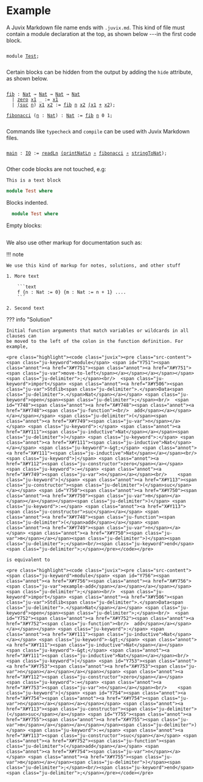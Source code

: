 # Example

A Juvix Markdown file name ends with `.juvix.md`. This kind of file must contain
a module declaration at the top, as shown below ---in the first code block.

<pre class="highlight"><code class="juvix"><pre class="src-content"><span class="ju-keyword">module</span> <span id="Y0"><span class="annot"><a href="X#Y0"><span class="annot"><a href="X#Y0"><span class="ju-var">Test</span></a></span></a></span></span><span class="ju-delimiter">;</span><br/></pre></code></pre>

Certain blocks can be hidden from the output by adding the `hide` attribute, as shown below.



<pre class="highlight"><code class="juvix"><pre class="src-content"><span id="Y740"><span class="annot"><a href="X#Y740"><span class="annot"><a href="X#Y740"><span class="ju-function">fib</span></a></span></a></span></span> <span class="ju-keyword">:</span> <span class="annot"><a href="X#Y111"><span class="ju-inductive">Nat</span></a></span> <span class="ju-keyword">→</span> <span class="annot"><a href="X#Y111"><span class="ju-inductive">Nat</span></a></span> <span class="ju-keyword">→</span> <span class="annot"><a href="X#Y111"><span class="ju-inductive">Nat</span></a></span> <span class="ju-keyword">→</span> <span class="annot"><a href="X#Y111"><span class="ju-inductive">Nat</span></a></span><br/>  <span class="ju-keyword">|</span> <span class="annot"><a href="X#Y112"><span class="ju-constructor">zero</span></a></span> <span id="Y743"><span class="annot"><a href="X#Y743"><span class="annot"><a href="X#Y743"><span class="ju-var">x1</span></a></span></a></span></span> <span class="ju-keyword">_</span> <span class="ju-keyword">:=</span> <span class="annot"><a href="X#Y743"><span class="ju-var">x1</span></a></span><br/>  <span class="ju-keyword">|</span> <span class="annot"><a href="X#Y113"><span class="ju-constructor"><span class="ju-delimiter">(</span>suc</span></a></span> <span id="Y744"><span class="annot"><a href="X#Y744"><span class="annot"><a href="X#Y744"><span class="ju-var">n</span></a></span></a></span></span><span class="ju-delimiter">)</span> <span id="Y745"><span class="annot"><a href="X#Y745"><span class="annot"><a href="X#Y745"><span class="ju-var">x1</span></a></span></a></span></span> <span id="Y746"><span class="annot"><a href="X#Y746"><span class="annot"><a href="X#Y746"><span class="ju-var">x2</span></a></span></a></span></span> <span class="ju-keyword">:=</span> <span class="annot"><a href="X#Y740"><span class="ju-function">fib</span></a></span> <span class="annot"><a href="X#Y744"><span class="ju-var">n</span></a></span> <span class="annot"><a href="X#Y746"><span class="ju-var">x2</span></a></span> <span class="annot"><a href="X#Y745"><span class="ju-var"><span class="ju-delimiter">(</span>x1</span></a></span> <span class="annot"><a href="X#Y510"><span class="ju-function">+</span></a></span> <span class="annot"><a href="X#Y746"><span class="ju-var">x2</span></a></span><span class="ju-delimiter">)</span><span class="ju-delimiter">;</span><br/><br/><span id="Y741"><span class="annot"><a href="X#Y741"><span class="annot"><a href="X#Y741"><span class="ju-function">fibonacci</span></a></span></a></span></span> <span class="ju-delimiter">(</span><span class="annot"><a href="X#Y747"><span class="ju-var">n</span></a></span> <span class="ju-keyword">:</span> <span class="annot"><a href="X#Y111"><span class="ju-inductive">Nat</span></a></span><span class="ju-delimiter">)</span> <span class="ju-keyword">:</span> <span class="annot"><a href="X#Y111"><span class="ju-inductive">Nat</span></a></span> <span class="ju-keyword">:=</span> <span class="annot"><a href="X#Y740"><span class="ju-function">fib</span></a></span> <span class="annot"><a href="X#Y747"><span class="ju-var">n</span></a></span> <span class="ju-number">0</span> <span class="ju-number">1</span><span class="ju-delimiter">;</span></pre></code></pre>

Commands like `typecheck` and `compile` can be used with Juvix Markdown files.

<pre class="highlight"><code class="juvix"><pre class="src-content"><span id="Y742"><span class="annot"><a href="X#Y742"><span class="annot"><a href="X#Y742"><span class="ju-function">main</span></a></span></a></span></span> <span class="ju-keyword">:</span> <span class="annot"><a href="X#Y714"><span class="ju-axiom">IO</span></a></span> <span class="ju-keyword">:=</span> <span class="annot"><a href="X#Y719"><span class="ju-axiom">readLn</span></a></span> <span class="annot"><a href="X#Y727"><span class="ju-function"><span class="ju-delimiter">(</span>printNatLn</span></a></span> <span class="annot"><a href="X#Y188"><span class="ju-function">∘</span></a></span> <span class="annot"><a href="X#Y741"><span class="ju-function">fibonacci</span></a></span> <span class="annot"><a href="X#Y188"><span class="ju-function">∘</span></a></span> <span class="annot"><a href="X#Y551"><span class="ju-axiom">stringToNat</span></a></span><span class="ju-delimiter">)</span><span class="ju-delimiter">;</span></pre></code></pre>

Other code blocks are not touched, e.g:

```text
This is a text block
```


```haskell
module Test where
```

Blocks indented.

  ```haskell
    module Test where
  ```

Empty blocks:

```
```

We also use other markup for documentation such as:

!!! note

    We use this kind of markup for notes, solutions, and other stuff

    1. More text

        ```text
        f {n : Nat := 0} {m : Nat := n + 1} ....
        ```

    2. Second text


??? info "Solution"

    Initial function arguments that match variables or wildcards in all clauses can
    be moved to the left of the colon in the function definition. For example,

    <pre class="highlight"><code class="juvix"><pre class="src-content"><span class="ju-keyword">module</span> <span id="Y751"><span class="annot"><a href="X#Y751"><span class="annot"><a href="X#Y751"><span class="ju-var">move-to-left</span></a></span></a></span></span><span class="ju-delimiter">;</span><br/>  <span class="ju-keyword">import</span> <span class="annot"><a href="X#Y506"><span class="ju-var">Stdlib<span class="ju-delimiter">.</span>Data<span class="ju-delimiter">.</span>Nat</span></a></span> <span class="ju-keyword">open</span><span class="ju-delimiter">;</span><br/>  <span id="Y748"><span class="annot"><a href="X#Y748"><span class="annot"><a href="X#Y748"><span class="ju-function"><br/>  add</span></a></span></a></span></span> <span class="ju-delimiter">(</span><span class="annot"><a href="X#Y749"><span class="ju-var">n</span></a></span> <span class="ju-keyword">:</span> <span class="annot"><a href="X#Y111"><span class="ju-inductive">Nat</span></a></span><span class="ju-delimiter">)</span> <span class="ju-keyword">:</span> <span class="annot"><a href="X#Y111"><span class="ju-inductive">Nat</span></a></span> <span class="ju-keyword">-&gt;</span> <span class="annot"><a href="X#Y111"><span class="ju-inductive">Nat</span></a></span><br/>    <span class="ju-keyword">|</span> <span class="annot"><a href="X#Y112"><span class="ju-constructor">zero</span></a></span> <span class="ju-keyword">:=</span> <span class="annot"><a href="X#Y749"><span class="ju-var">n</span></a></span><br/>    <span class="ju-keyword">|</span> <span class="annot"><a href="X#Y113"><span class="ju-constructor"><span class="ju-delimiter">(</span>suc</span></a></span> <span id="Y750"><span class="annot"><a href="X#Y750"><span class="annot"><a href="X#Y750"><span class="ju-var">m</span></a></span></a></span></span><span class="ju-delimiter">)</span> <span class="ju-keyword">:=</span> <span class="annot"><a href="X#Y113"><span class="ju-constructor">suc</span></a></span> <span class="annot"><a href="X#Y748"><span class="ju-function"><span class="ju-delimiter">(</span>add</span></a></span> <span class="annot"><a href="X#Y749"><span class="ju-var">n</span></a></span> <span class="annot"><a href="X#Y750"><span class="ju-var">m</span></a></span><span class="ju-delimiter">)</span><span class="ju-delimiter">;</span><br/><span class="ju-keyword">end</span><span class="ju-delimiter">;</span></pre></code></pre>

    is equivalent to

    <pre class="highlight"><code class="juvix"><pre class="src-content"><span class="ju-keyword">module</span> <span id="Y756"><span class="annot"><a href="X#Y756"><span class="annot"><a href="X#Y756"><span class="ju-var">example-add</span></a></span></a></span></span><span class="ju-delimiter">;</span><br/>  <span class="ju-keyword">import</span> <span class="annot"><a href="X#Y506"><span class="ju-var">Stdlib<span class="ju-delimiter">.</span>Data<span class="ju-delimiter">.</span>Nat</span></a></span> <span class="ju-keyword">open</span><span class="ju-delimiter">;</span><br/>  <span id="Y752"><span class="annot"><a href="X#Y752"><span class="annot"><a href="X#Y752"><span class="ju-function"><br/>  add</span></a></span></a></span></span> <span class="ju-keyword">:</span> <span class="annot"><a href="X#Y111"><span class="ju-inductive">Nat</span></a></span> <span class="ju-keyword">-&gt;</span> <span class="annot"><a href="X#Y111"><span class="ju-inductive">Nat</span></a></span> <span class="ju-keyword">-&gt;</span> <span class="annot"><a href="X#Y111"><span class="ju-inductive">Nat</span></a></span><br/>    <span class="ju-keyword">|</span> <span id="Y753"><span class="annot"><a href="X#Y753"><span class="annot"><a href="X#Y753"><span class="ju-var">n</span></a></span></a></span></span> <span class="annot"><a href="X#Y112"><span class="ju-constructor">zero</span></a></span> <span class="ju-keyword">:=</span> <span class="annot"><a href="X#Y753"><span class="ju-var">n</span></a></span><br/>    <span class="ju-keyword">|</span> <span id="Y754"><span class="annot"><a href="X#Y754"><span class="annot"><a href="X#Y754"><span class="ju-var">n</span></a></span></a></span></span> <span class="annot"><a href="X#Y113"><span class="ju-constructor"><span class="ju-delimiter">(</span>suc</span></a></span> <span id="Y755"><span class="annot"><a href="X#Y755"><span class="annot"><a href="X#Y755"><span class="ju-var">m</span></a></span></a></span></span><span class="ju-delimiter">)</span> <span class="ju-keyword">:=</span> <span class="annot"><a href="X#Y113"><span class="ju-constructor">suc</span></a></span> <span class="annot"><a href="X#Y752"><span class="ju-function"><span class="ju-delimiter">(</span>add</span></a></span> <span class="annot"><a href="X#Y754"><span class="ju-var">n</span></a></span> <span class="annot"><a href="X#Y755"><span class="ju-var">m</span></a></span><span class="ju-delimiter">)</span><span class="ju-delimiter">;</span><br/><span class="ju-keyword">end</span><span class="ju-delimiter">;</span></pre></code></pre>
